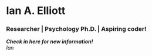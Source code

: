 # Ian A. Elliott
### Researcher | Psychology Ph.D. | Aspiring coder!

***Check in here for new information!***<br>
*Ian*
